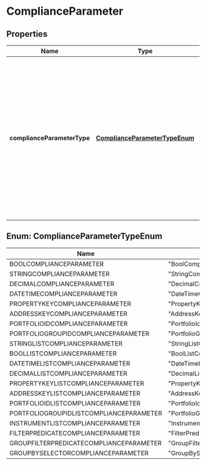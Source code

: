 

# ComplianceParameter


## Properties

| Name | Type | Description | Notes |
|------------ | ------------- | ------------- | -------------|
|**complianceParameterType** | [**ComplianceParameterTypeEnum**](#ComplianceParameterTypeEnum) | The parameter type. The available values are: BoolComplianceParameter, StringComplianceParameter, DecimalComplianceParameter, DateTimeComplianceParameter, PropertyKeyComplianceParameter, AddressKeyComplianceParameter, PortfolioIdComplianceParameter, PortfolioGroupIdComplianceParameter, StringListComplianceParameter, BoolListComplianceParameter, DateTimeListComplianceParameter, DecimalListComplianceParameter, PropertyKeyListComplianceParameter, AddressKeyListComplianceParameter, PortfolioIdListComplianceParameter, PortfolioGroupIdListComplianceParameter, InstrumentListComplianceParameter, FilterPredicateComplianceParameter, GroupFilterPredicateComplianceParameter, GroupBySelectorComplianceParameter |  |



## Enum: ComplianceParameterTypeEnum

| Name | Value |
|---- | -----|
| BOOLCOMPLIANCEPARAMETER | &quot;BoolComplianceParameter&quot; |
| STRINGCOMPLIANCEPARAMETER | &quot;StringComplianceParameter&quot; |
| DECIMALCOMPLIANCEPARAMETER | &quot;DecimalComplianceParameter&quot; |
| DATETIMECOMPLIANCEPARAMETER | &quot;DateTimeComplianceParameter&quot; |
| PROPERTYKEYCOMPLIANCEPARAMETER | &quot;PropertyKeyComplianceParameter&quot; |
| ADDRESSKEYCOMPLIANCEPARAMETER | &quot;AddressKeyComplianceParameter&quot; |
| PORTFOLIOIDCOMPLIANCEPARAMETER | &quot;PortfolioIdComplianceParameter&quot; |
| PORTFOLIOGROUPIDCOMPLIANCEPARAMETER | &quot;PortfolioGroupIdComplianceParameter&quot; |
| STRINGLISTCOMPLIANCEPARAMETER | &quot;StringListComplianceParameter&quot; |
| BOOLLISTCOMPLIANCEPARAMETER | &quot;BoolListComplianceParameter&quot; |
| DATETIMELISTCOMPLIANCEPARAMETER | &quot;DateTimeListComplianceParameter&quot; |
| DECIMALLISTCOMPLIANCEPARAMETER | &quot;DecimalListComplianceParameter&quot; |
| PROPERTYKEYLISTCOMPLIANCEPARAMETER | &quot;PropertyKeyListComplianceParameter&quot; |
| ADDRESSKEYLISTCOMPLIANCEPARAMETER | &quot;AddressKeyListComplianceParameter&quot; |
| PORTFOLIOIDLISTCOMPLIANCEPARAMETER | &quot;PortfolioIdListComplianceParameter&quot; |
| PORTFOLIOGROUPIDLISTCOMPLIANCEPARAMETER | &quot;PortfolioGroupIdListComplianceParameter&quot; |
| INSTRUMENTLISTCOMPLIANCEPARAMETER | &quot;InstrumentListComplianceParameter&quot; |
| FILTERPREDICATECOMPLIANCEPARAMETER | &quot;FilterPredicateComplianceParameter&quot; |
| GROUPFILTERPREDICATECOMPLIANCEPARAMETER | &quot;GroupFilterPredicateComplianceParameter&quot; |
| GROUPBYSELECTORCOMPLIANCEPARAMETER | &quot;GroupBySelectorComplianceParameter&quot; |



